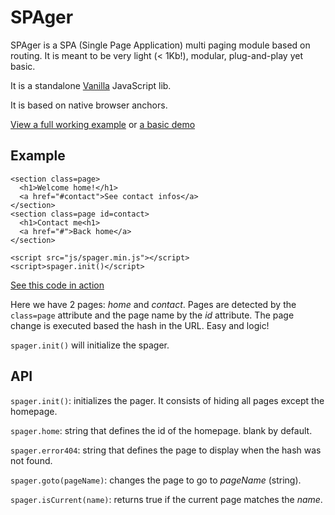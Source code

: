 # SPAger

SPAger is a SPA (Single Page Application) multi paging module based on routing.
It is meant to be very light (< 1Kb!), modular, plug-and-play yet basic.

It is a standalone [Vanilla](http://vanilla-js.com/) JavaScript lib.

It is based on native browser anchors.

[View a full working example](https://vinyll.github.io/spager/)
or [a basic demo](https://vinyll.github.io/spager/demo.html)

## Example

```
<section class=page>
  <h1>Welcome home!</h1>
  <a href="#contact">See contact infos</a>
</section>
<section class=page id=contact>
  <h1>Contact me<h1>
  <a href="#">Back home</a>
</section>

<script src="js/spager.min.js"></script>
<script>spager.init()</script>
```
[See this code in action](https://vinyll.github.io/spager/demo.html)

Here we have 2 pages: _home_ and _contact_.
Pages are detected by the `class=page` attribute and the page name by the _id_ attribute.
The page change is executed based the hash in the URL.
Easy and logic!

`spager.init()` will initialize the spager.


## API

`spager.init()`: initializes the pager. It consists of hiding all pages except
the homepage.

`spager.home`: string that defines the id of the homepage. blank by default.

`spager.error404`: string that defines the page to display when the hash was
not found.

`spager.goto(pageName)`: changes the page to go to _pageName_ (string).

`spager.isCurrent(name)`: returns true if the current page matches the _name_.
